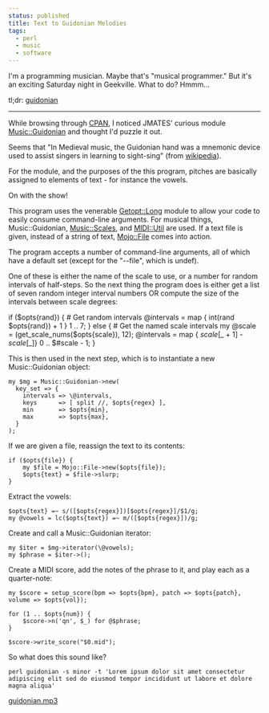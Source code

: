 ```yaml
---                                                                                                                                                                          
status: published
title: Text to Guidonian Melodies
tags:
  - perl
  - music
  - software
---
```


I'm a programming musician. Maybe that's "musical programmer."  But it's an exciting Saturday night in Geekville. What to do?  Hmmm...

tl;dr: [guidonian](https://github.com/ology/Music/blob/master/guidonian)

---

While browsing through [CPAN](https://metacpan.org/), I noticed JMATES' curious module [Music::Guidonian](https://metacpan.org/pod/Music::Guidonian) and thought I'd puzzle it out.

Seems that "In Medieval music, the Guidonian hand was a mnemonic device used to assist singers in learning to sight-sing" (from [wikipedia](https://en.wikipedia.org/wiki/Guidonian_hand)).

For the module, and the purposes of the this program, pitches are basically assigned to elements of text - for instance the vowels.

On with the show!

This program uses the venerable [Getopt::Long](https://metacpan.org/pod/Getopt::Long) module to allow your code to easily consume command-line arguments.  For musical things, Music::Guidonian, [Music::Scales](https://metacpan.org/pod/Music::Scales), and [MIDI::Util](https://metacpan.org/pod/MIDI::Util) are used.  If a text file is given, instead of a string of text, [Mojo::File](https://metacpan.org/pod/Mojo::File) comes into action.

The program accepts a number of command-line arguments, all of which have a default set (except for the "--file", which is undef).

One of these is either the name of the scale to use, or a number for random intervals of half-steps.  So the next thing the program does is either get a list of seven random integer interval numbers OR compute the size of the intervals between scale degrees:

if ($opts{rand}) { 
    # Get random intervals
    @intervals = map { int(rand $opts{rand}) + 1 } 1 .. 7;
}
else { 
    # Get the named scale intervals
    my @scale  = (get_scale_nums($opts{scale}), 12);
    @intervals = map { $scale[$_ + 1] - $scale[$_]} 0 .. $#scale - 1;
}

This is then used in the next step, which is to instantiate a new Music::Guidonian object:

    my $mg = Music::Guidonian->new(
      key_set => {
        intervals => \@intervals,
        keys      => [ split //, $opts{regex} ],
        min       => $opts{min},
        max       => $opts{max},
      }
    );

If we are given a file, reassign the text to its contents:

    if ($opts{file}) {
        my $file = Mojo::File->new($opts{file});
        $opts{text} = $file->slurp;
    }

Extract the vowels:

    $opts{text} =~ s/([$opts{regex}])[$opts{regex}]/$1/g;                                                                                                                        
    my @vowels = lc($opts{text}) =~ m/([$opts{regex}])/g;

Create and call a Music::Guidonian iterator:

    my $iter = $mg->iterator(\@vowels);
    my $phrase = $iter->();

Create a MIDI score, add the notes of the phrase to it, and play each as a quarter-note:

    my $score = setup_score(bpm => $opts{bpm}, patch => $opts{patch}, volume => $opts{vol});

    for (1 .. $opts{num}) {
        $score->n('qn', $_) for @$phrase;
    }

    $score->write_score("$0.mid");

So what does this sound like?

    perl guidonian -s minor -t 'Lorem ipsum dolor sit amet consectetur adipiscing elit sed do eiusmod tempor incididunt ut labore et dolore magna aliqua'

[guidonian.mp3](guidonian.mp3)
